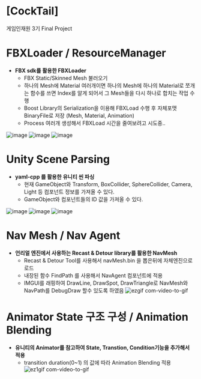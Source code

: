 # [CockTail]
게임인재원 3기 Final Project

# FBXLoader / ResourceManager 
- **FBX sdk를 활용한 FBXLoader**
  - FBX Static/Skinned Mesh 불러오기
  - 하나의 Mesh에 Material 여러개이면 하나의 Mesh에 하나의 Material로 쪼개는 함수를 쓰면
    Index를 알게 되어서 그 Mesh들을 다시 하나로 합치는 작업 수행
  - Boost Library의 Serialization을 이용해 FBXLoad 수행 후 자체포맷 BinaryFile로 저장 (Mesh, Material, Animation)
  - Process 여러개 생성해서 FBXLoad 시간을 줄여보려고 시도중..
  
![image](https://user-images.githubusercontent.com/58064839/211225625-b363df75-24f4-4082-ba86-9badfdd46287.png)
![image](https://user-images.githubusercontent.com/58064839/211225638-f98bcbf8-796a-419e-8a53-8ab8b81be585.png)
![image](https://user-images.githubusercontent.com/58064839/211225580-f170796e-202b-470c-95f8-a65e5bf9361e.png)

# Unity Scene Parsing
- **yaml-cpp 를 활용한 유니티 씬 파싱**
  - 현재 GameObject와 Transform, BoxCollider, SphereCollider, Camera, Light 등 컴포넌트 정보를 가져올 수 있다.
  - GameObject와 컴포넌트들의 ID 값을 가져올 수 있다.
  
![image](https://user-images.githubusercontent.com/58064839/211226383-b60b2f74-d28a-431e-8f7f-4c2849fa72db.png)
![image](https://user-images.githubusercontent.com/58064839/211226390-b9c861ef-34cc-4301-98ce-f6519f0371ff.png)
![image](https://user-images.githubusercontent.com/58064839/221354055-b48cdf9e-7ef6-460c-ba4a-f285fec8f9dd.png)

# Nav Mesh / Nav Agent
- **언리얼 엔진에서 사용하는 Recast & Detour library를 활용한 NavMesh**
  - Recast & Detour Tool를 사용해서 navMesh.bin 을 뽑은뒤에 자체엔진으로 로드
  - 내장된 함수 FindPath 를 사용해서 NavAgent 컴포넌트에 적용
  - IMGUI를 래핑하여 DrawLine, DrawSpot, DrawTriangle로 NavMesh와 NavPath를 DebugDraw 할수 있도록 하였음
  ![ezgif com-video-to-gif](https://user-images.githubusercontent.com/58064839/221354769-85a97b92-f1ab-417d-abe3-198a3d913284.gif)


# Animator State 구조 구성 / Animation Blending
- **유니티의 Animator를 참고하여 State, Transtion, Condition기능을 추가해서 적용**
  - transition duration(0~1) 의 값에 따라 Animation Blending 적용
![ez1gif com-video-to-gif](https://user-images.githubusercontent.com/58064839/221354976-4ee21770-c8f0-401d-b6df-2e35b1fae446.gif)
